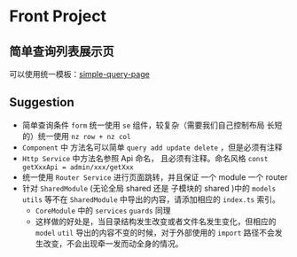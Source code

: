 # Front Project

## 简单查询列表展示页

可以使用统一模板：[simple-query-page](./simple-query-page.md)

## Suggestion

- 简单查询条件 `form` 统一使用 `se` 组件，较复杂（需要我们自己控制布局 长短的）统一使用 `nz row + nz col`
- `Component` 中 方法名可以简单 `query add update delete` ，但是必须有注释
- `Http Service` 中方法名参照 Api 命名， 且必须有注释。命名风格 `const getXxxApi = admin/xxx/getXxx`
- 统一使用 `Router Service` 进行页面跳转，并且保证 一个 module 一个 router
- 针对 `SharedModule` (无论全局 shared 还是 子模块的 shared )中的 `models` `utils` 等不在 `SharedModule`  中导出的内容，请添加相应的 `index.ts` 索引。
  - `CoreModule` 中的 `services` `guards` 同理
  - 这样做的好处是，当目录结构发生改变或者文件名发生变化，但相应的 `model` `util` 导出的内容不变的时候，对于外部使用的 `import` 路径不会发生改变，不会出现牵一发而动全身的情况。